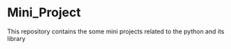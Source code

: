 # Mini_Project

This repository contains the some mini projects related to the python and its library
